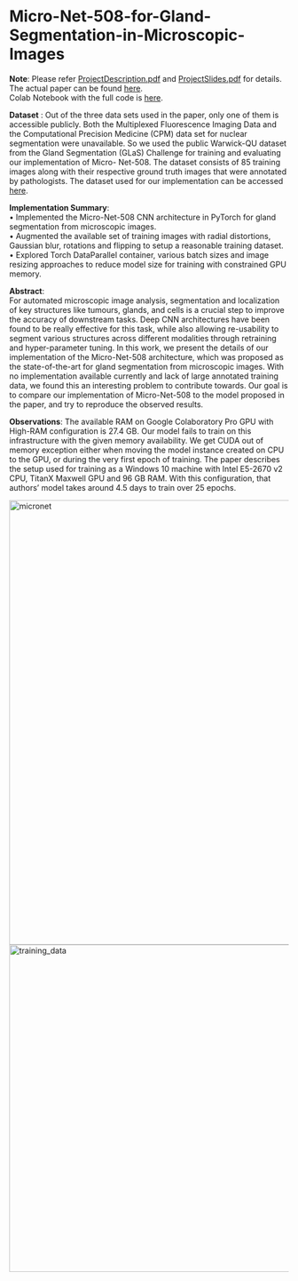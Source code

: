 # Micro-Net-508-for-Gland-Segmentation-in-Microscopic-Images

**Note**: Please refer [ProjectDescription.pdf](https://github.com/a1code/Micro-Net-508-for-Gland-Segmentation-in-Microscopic-Images/blob/main/ProjectDescription.pdf) and [ProjectSlides.pdf](https://github.com/a1code/Micro-Net-508-for-Gland-Segmentation-in-Microscopic-Images/blob/main/ProjectSlides.pdf) for details.   
The actual paper can be found [here](https://arxiv.org/abs/1804.08145).   
Colab Notebook with the full code is [here](https://github.com/a1code/Micro-Net-508-for-Gland-Segmentation-in-Microscopic-Images/blob/main/code.ipynb).   

**Dataset** : Out of the three data sets used in the paper, only one of them is accessible publicly. Both the Multiplexed Fluorescence Imaging Data and the Computational Precision Medicine (CPM) data set for nuclear segmentation were unavailable. So we used the public Warwick-QU dataset from the Gland Segmentation (GLaS) Challenge for training and evaluating our implementation of Micro- Net-508. The dataset consists of 85 training images along with their respective ground truth images that were annotated by pathologists. The dataset used for our implementation can be accessed [here](https://drive.google.com/drive/folders/1gKAyZpJetnd3Zg-lA8ljRTXQ6SP1Wggj?usp=sharing).  

**Implementation Summary**:  
• Implemented the Micro-Net-508 CNN architecture in PyTorch for gland segmentation from microscopic images.     
• Augmented the available set of training images with radial distortions, Gaussian blur, rotations and flipping to setup a reasonable training dataset.   
• Explored Torch DataParallel container, various batch sizes and image resizing approaches to reduce model size for training with constrained GPU memory.    

**Abstract**:  
For automated microscopic image analysis, segmentation and localization of key structures like tumours, glands, and cells is a crucial step to improve the accuracy of downstream tasks. Deep CNN architectures have been found to be really effective for this task, while also allowing re-usability to segment various structures across different modalities through retraining and hyper-parameter tuning. In this work, we present the details of our implementation of the Micro-Net-508 architecture, which was proposed as the state-of-the-art for gland segmentation from microscopic images. With no implementation available currently and lack of large annotated training data, we found this an interesting problem to contribute towards. Our goal is to compare our implementation of Micro-Net-508 to the model proposed in the paper, and try to reproduce the observed results.

**Observations**:
The available RAM on Google Colaboratory Pro GPU with High-RAM configuration is 27.4 GB. Our model fails to train on this infrastructure with the given memory availability. We get CUDA out of memory exception either when moving the model instance created on CPU to the GPU, or during the very first epoch of training.
The paper describes the setup used for training as a Windows 10 machine with Intel E5-2670 v2 CPU, TitanX Maxwell GPU and 96 GB RAM. With this configuration, that authors’ model takes around 4.5 days to train over 25 epochs.

<img width="800" alt="micronet" src="https://user-images.githubusercontent.com/10013303/131038971-88a2d5b6-87ca-45e8-a13f-08ca6c9123eb.png">
<img width="589" alt="training_data" src="https://user-images.githubusercontent.com/10013303/131038977-c93847a0-7327-4eb0-bd22-a83bc17bd9a4.png">
